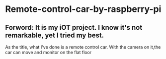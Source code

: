 # Remote-control-car-by-raspberry-pi

<h2 dir=auto><b>Forword:</b> It is my iOT project. I know it's not remarkable, yet I tried my best.</h2>

As the title, what I've done is a remote control car. With the camera on it,the car can move and monitor on the flat floor
